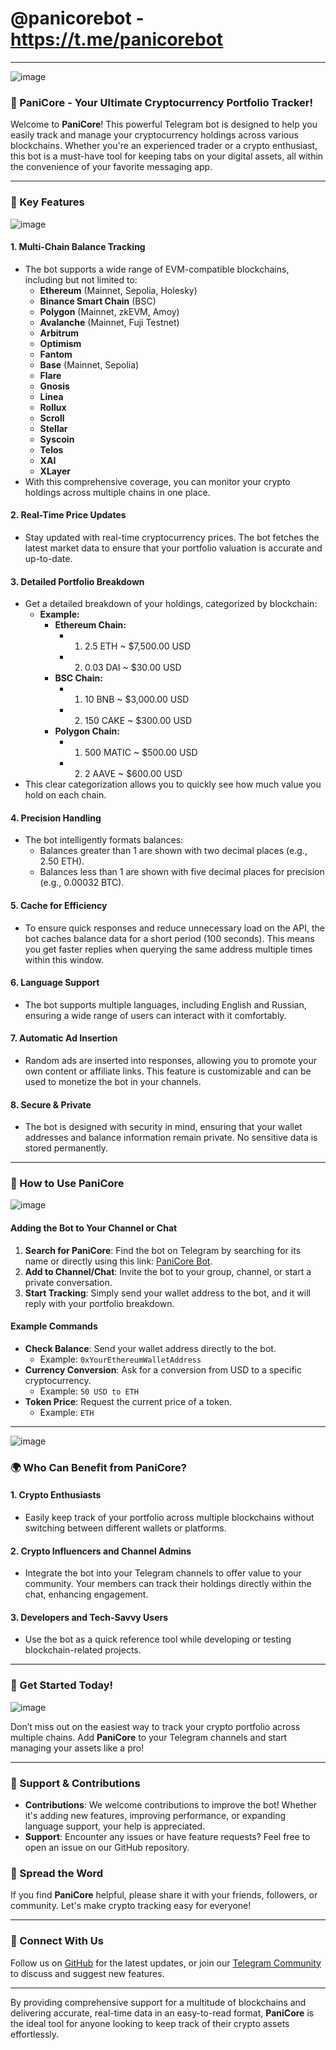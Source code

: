 
# @panicorebot - https://t.me/panicorebot

---

![image](https://github.com/user-attachments/assets/71054027-12af-428f-9d8d-2f621f0e9887)


### 🚀 PaniCore - Your Ultimate Cryptocurrency Portfolio Tracker!

Welcome to **PaniCore**! This powerful Telegram bot is designed to help you easily track and manage your cryptocurrency holdings across various blockchains. Whether you're an experienced trader or a crypto enthusiast, this bot is a must-have tool for keeping tabs on your digital assets, all within the convenience of your favorite messaging app.

---

### 📌 Key Features
![image](https://github.com/user-attachments/assets/5b350d1d-594a-481a-9950-56e9ddb9e5ed)

#### 1. **Multi-Chain Balance Tracking**
   - The bot supports a wide range of EVM-compatible blockchains, including but not limited to:
     - **Ethereum** (Mainnet, Sepolia, Holesky)
     - **Binance Smart Chain** (BSC)
     - **Polygon** (Mainnet, zkEVM, Amoy)
     - **Avalanche** (Mainnet, Fuji Testnet)
     - **Arbitrum**
     - **Optimism**
     - **Fantom**
     - **Base** (Mainnet, Sepolia)
     - **Flare**
     - **Gnosis**
     - **Linea**
     - **Rollux**
     - **Scroll**
     - **Stellar**
     - **Syscoin**
     - **Telos**
     - **XAI**
     - **XLayer**
   - With this comprehensive coverage, you can monitor your crypto holdings across multiple chains in one place.

#### 2. **Real-Time Price Updates**
   - Stay updated with real-time cryptocurrency prices. The bot fetches the latest market data to ensure that your portfolio valuation is accurate and up-to-date.

#### 3. **Detailed Portfolio Breakdown**
   - Get a detailed breakdown of your holdings, categorized by blockchain:
     - **Example:**
       - **Ethereum Chain:**
         - 1. 2.5 ETH ~ $7,500.00 USD
         - 2. 0.03 DAI ~ $30.00 USD
       - **BSC Chain:**
         - 1. 10 BNB ~ $3,000.00 USD
         - 2. 150 CAKE ~ $300.00 USD
       - **Polygon Chain:**
         - 1. 500 MATIC ~ $500.00 USD
         - 2. 2 AAVE ~ $600.00 USD
   - This clear categorization allows you to quickly see how much value you hold on each chain.

#### 4. **Precision Handling**
   - The bot intelligently formats balances:
     - Balances greater than 1 are shown with two decimal places (e.g., 2.50 ETH).
     - Balances less than 1 are shown with five decimal places for precision (e.g., 0.00032 BTC).

#### 5. **Cache for Efficiency**
   - To ensure quick responses and reduce unnecessary load on the API, the bot caches balance data for a short period (100 seconds). This means you get faster replies when querying the same address multiple times within this window.

#### 6. **Language Support**
   - The bot supports multiple languages, including English and Russian, ensuring a wide range of users can interact with it comfortably.

#### 7. **Automatic Ad Insertion**
   - Random ads are inserted into responses, allowing you to promote your own content or affiliate links. This feature is customizable and can be used to monetize the bot in your channels.

#### 8. **Secure & Private**
   - The bot is designed with security in mind, ensuring that your wallet addresses and balance information remain private. No sensitive data is stored permanently.

---

### 🤖 How to Use PaniCore
![image](https://github.com/user-attachments/assets/9f05cef1-20da-4858-8b22-6aabfdb2096a)

#### Adding the Bot to Your Channel or Chat
1. **Search for PaniCore**: Find the bot on Telegram by searching for its name or directly using this link: [PaniCore Bot](https://t.me/panicorebot).
2. **Add to Channel/Chat**: Invite the bot to your group, channel, or start a private conversation.
3. **Start Tracking**: Simply send your wallet address to the bot, and it will reply with your portfolio breakdown.

#### Example Commands
- **Check Balance**: Send your wallet address directly to the bot.
  - Example: `0xYourEthereumWalletAddress`
- **Currency Conversion**: Ask for a conversion from USD to a specific cryptocurrency.
  - Example: `50 USD to ETH`
- **Token Price**: Request the current price of a token.
  - Example: `ETH`

---
![image](https://github.com/user-attachments/assets/c32ecaf0-f8a4-45d8-baa2-5e95824ad575)

### 🌍 Who Can Benefit from PaniCore?

#### 1. **Crypto Enthusiasts**
   - Easily keep track of your portfolio across multiple blockchains without switching between different wallets or platforms.

#### 2. **Crypto Influencers and Channel Admins**
   - Integrate the bot into your Telegram channels to offer value to your community. Your members can track their holdings directly within the chat, enhancing engagement.

#### 3. **Developers and Tech-Savvy Users**
   - Use the bot as a quick reference tool while developing or testing blockchain-related projects.

---

### 🚀 Get Started Today!
![image](https://github.com/user-attachments/assets/1c569e8a-26d3-4556-9b8b-f0374a482631)

Don’t miss out on the easiest way to track your crypto portfolio across multiple chains. Add **PaniCore** to your Telegram channels and start managing your assets like a pro!

---

### 🙌 Support & Contributions

- **Contributions**: We welcome contributions to improve the bot! Whether it's adding new features, improving performance, or expanding language support, your help is appreciated.
- **Support**: Encounter any issues or have feature requests? Feel free to open an issue on our GitHub repository.

### 📢 Spread the Word

If you find **PaniCore** helpful, please share it with your friends, followers, or community. Let's make crypto tracking easy for everyone!

---

### 💬 Connect With Us

Follow us on [GitHub](https://github.com/dry-com) for the latest updates, or join our [Telegram Community](https://t.me/hidden_coding) to discuss and suggest new features.

---

By providing comprehensive support for a multitude of blockchains and delivering accurate, real-time data in an easy-to-read format, **PaniCore** is the ideal tool for anyone looking to keep track of their crypto assets effortlessly.
